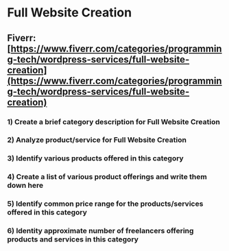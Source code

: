 # Full Website Creation
## Fiverr: [https://www.fiverr.com/categories/programming-tech/wordpress-services/full-website-creation](https://www.fiverr.com/categories/programming-tech/wordpress-services/full-website-creation)
### 1) Create a brief category description for Full Website Creation
### 2) Analyze product/service for Full Website Creation
### 3) Identify various products offered in this category
### 4) Create a list of various product offerings and write them down here
### 5) Identify common price range for the products/services offered in this category
### 6) Identity approximate number of freelancers offering products and services in this category
